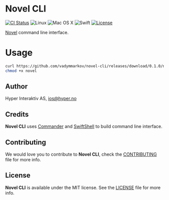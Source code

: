 # Novel CLI

[![CI Status](http://img.shields.io/travis/hyperoslo/novel-cli.svg?style=flat)](https://travis-ci.org/hyperoslo/novel-cli)
![Linux](https://img.shields.io/badge/os-linux-green.svg?style=flat)
![Mac OS X](https://img.shields.io/badge/os-Mac%20OS%20X-green.svg?style=flat)
![Swift](https://img.shields.io/badge/%20in-swift%203.0.1-orange.svg)
[![License](http://img.shields.io/badge/license-MIT-brightgreen.svg)](http://opensource.org/licenses/MIT)

[Novel](https://github.com/hyperoslo/novel) command line interface.

# Usage

```sh
curl https://github.com/vadymmarkov/novel-cli/releases/download/0.1.0/novel
chmod +x novel
```

## Author

Hyper Interaktiv AS, ios@hyper.no

## Credits

**Novel CLI** uses [Commander](https://github.com/kylef/Commander) and
[SwiftShell](https://github.com/kareman/SwiftShell.git) to build command line
interface.

## Contributing

We would love you to contribute to **Novel CLI**, check the [CONTRIBUTING](https://github.com/hyperoslo/novel-cli/blob/master/CONTRIBUTING.md)
file for more info.

## License

**Novel CLI** is available under the MIT license. See the [LICENSE](https://github.com/hyperoslo/novel-cli/blob/master/LICENSE.md) file for more info.
